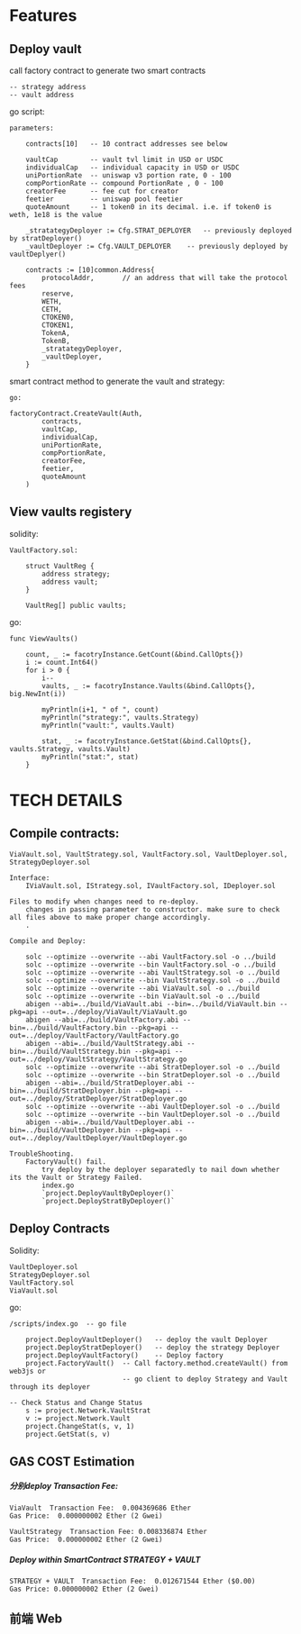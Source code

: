 # Features

## Deploy vault

call factory contract to generate two smart contracts 

	-- strategy address
	-- vault address

go script:

	parameters:
		
		contracts[10]  	-- 10 contract addresses see below 

		vaultCap		-- vault tvl limit in USD or USDC
		individualCap	-- individual capacity in USD or USDC
		uniPortionRate	-- uniswap v3 portion rate, 0 - 100
		compPortionRate -- compound PortionRate , 0 - 100
		creatorFee		-- fee cut for creator
		feetier			-- uniswap pool feetier
		quoteAmount		-- 1 token0 in its decimal. i.e. if token0 is weth, 1e18 is the value

		_stratategyDeployer := Cfg.STRAT_DEPLOYER	-- previously deployed by stratDeployer()
		_vaultDeployer := Cfg.VAULT_DEPLOYER	-- previously deployed by vaultDeplyer()

		contracts := [10]common.Address{
			protocolAddr,		// an address that will take the protocol fees
			reserve,
			WETH,
			CETH,
			CTOKEN0,
			CTOKEN1,
			TokenA,
			TokenB,
			_stratategyDeployer,	
			_vaultDeployer,
		}
		
smart contract method to generate the vault and strategy:

	go:	
	
	factoryContract.CreateVault(Auth,
			contracts,
			vaultCap,
			individualCap,
			uniPortionRate,
			compPortionRate,
			creatorFee,
			feetier,
			quoteAmount
		)		

		
		
				
## View vaults registery

solidity:

	VaultFactory.sol:
	
		struct VaultReg {
			address strategy;
			address vault;
		}
		
		VaultReg[] public vaults;

go:     	

	func ViewVaults()

		count, _ := facotryInstance.GetCount(&bind.CallOpts{}) 
		i := count.Int64()
		for i > 0 {
			i--
			vaults, _ := facotryInstance.Vaults(&bind.CallOpts{}, big.NewInt(i))
	
			myPrintln(i+1, " of ", count)
			myPrintln("strategy:", vaults.Strategy)
			myPrintln("vault:", vaults.Vault)
	
			stat, _ := facotryInstance.GetStat(&bind.CallOpts{}, vaults.Strategy, vaults.Vault)
			myPrintln("stat:", stat)
		}


# TECH DETAILS
	
	
## Compile contracts:

	ViaVault.sol, VaultStrategy.sol, VaultFactory.sol, VaultDeployer.sol, StrategyDeployer.sol
	
	Interface:
		IViaVault.sol, IStrategy.sol, IVaultFactory.sol, IDeployer.sol
		
	Files to modify when changes need to re-deploy. 
		changes in passing parameter to constructor. make sure to check all files above to make proper change accordingly.
		. 
		
	Compile and Deploy:
				
		solc --optimize --overwrite --abi VaultFactory.sol -o ../build
		solc --optimize --overwrite --bin VaultFactory.sol -o ../build
		solc --optimize --overwrite --abi VaultStrategy.sol -o ../build
		solc --optimize --overwrite --bin VaultStrategy.sol -o ../build
		solc --optimize --overwrite --abi ViaVault.sol -o ../build
		solc --optimize --overwrite --bin ViaVault.sol -o ../build
		abigen --abi=../build/ViaVault.abi --bin=../build/ViaVault.bin --pkg=api --out=../deploy/ViaVault/ViaVault.go
		abigen --abi=../build/VaultFactory.abi --bin=../build/VaultFactory.bin --pkg=api --out=../deploy/VaultFactory/VaultFactory.go
		abigen --abi=../build/VaultStrategy.abi --bin=../build/VaultStrategy.bin --pkg=api --out=../deploy/VaultStrategy/VaultStrategy.go
		solc --optimize --overwrite --abi StratDeployer.sol -o ../build
		solc --optimize --overwrite --bin StratDeployer.sol -o ../build
		abigen --abi=../build/StratDeployer.abi --bin=../build/StratDeployer.bin --pkg=api --out=../deploy/StratDeployer/StratDeployer.go
		solc --optimize --overwrite --abi VaultDeployer.sol -o ../build
		solc --optimize --overwrite --bin VaultDeployer.sol -o ../build
		abigen --abi=../build/VaultDeployer.abi --bin=../build/VaultDeployer.bin --pkg=api --out=../deploy/VaultDeployer/VaultDeployer.go

	TroubleShooting.
		FactoryVault() fail. 
			try deploy by the deployer separatedly to nail down whether its the Vault or Strategy Failed. 
			index.go
			`project.DeployVaultByDeployer()`  
			`project.DeployStratByDeployer()`



## Deploy Contracts
	
Solidity:

	VaultDeployer.sol		
	StrategyDeployer.sol
	VaultFactory.sol
	ViaVault.sol

go:
	
	/scripts/index.go  -- go file 
	
		project.DeployVaultDeployer()	-- deploy the vault Deployer
		project.DeployStratDeployer()	-- deploy the strategy Deployer
		project.DeployVaultFactory()	-- Deploy factory
		project.FactoryVault()	-- Call factory.method.createVault() from web3js or 
								-- go client to deploy Strategy and Vault through its deployer

	-- Check Status and Change Status
		s := project.Network.VaultStrat
		v := project.Network.Vault
		project.ChangeStat(s, v, 1)
		project.GetStat(s, v)
		
## GAS COST Estimation

##### 分别deploy Transaction Fee:
	ViaVault  Transaction Fee:	0.004369686 Ether 
	Gas Price:	0.000000002 Ether (2 Gwei)

	VaultStrategy  Transaction Fee:	0.008336874 Ether 
	Gas Price:	0.000000002 Ether (2 Gwei)
	
##### Deploy within SmartContract STRATEGY + VAULT  
	
	STRATEGY + VAULT  Transaction Fee:	0.012671544 Ether ($0.00)
	Gas Price: 0.000000002 Ether (2 Gwei)


## 前端 Web